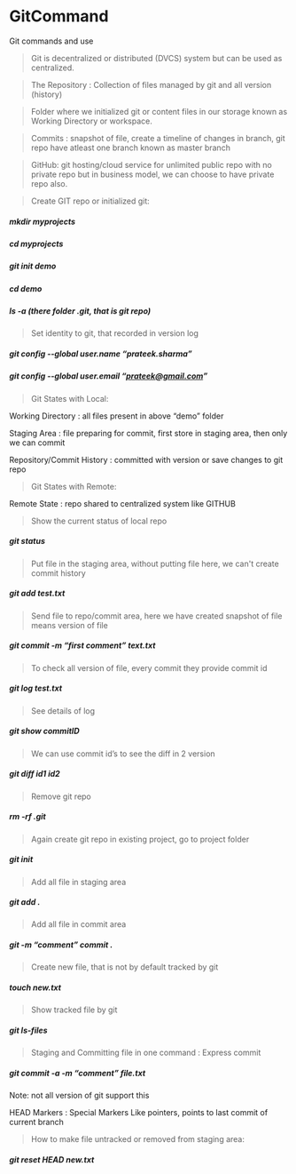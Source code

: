 # GitCommand
Git commands and use

> Git is decentralized or distributed (DVCS) system but can be used as centralized.

> The Repository : Collection of files managed by git and all version (history)

> Folder where we initialized git or content files in our storage known as Working Directory or workspace.

> Commits : snapshot of file, create a timeline of changes in branch, git repo have atleast one branch known as master branch

> GitHub: git hosting/cloud service for unlimited public repo with no private repo but in business model, we can choose to have private repo also.

> Create GIT repo or initialized git:
##### mkdir myprojects
##### cd myprojects
##### git init demo
##### cd demo
##### ls -a  (there folder .git, that is git repo)

>Set identity to git, that recorded in version log
##### git config --global user.name “prateek.sharma”
##### git config --global user.email “prateek@gmail.com”

>Git States with Local:

Working Directory : all files present in above “demo” folder 

Staging Area : file preparing for commit, first store in staging area, then only we can commit

Repository/Commit History : committed with version or save changes to git repo

> Git States with Remote:

Remote State : repo shared to centralized system like GITHUB

> Show the current status of local repo
##### git status

> Put file in the staging area, without putting file here, we can't create commit history
##### git add test.txt


> Send file to repo/commit area, here we have created snapshot of file means version of file
##### git commit -m “first comment” text.txt

>To check all version of file, every commit they provide commit id
##### git log test.txt

> See details of log
##### git show commitID

> We can use commit id’s to see the diff in 2 version
##### git diff  id1  id2

> Remove git repo
##### rm -rf .git

> Again create git repo in existing project, go to project folder
##### git init

> Add all file in staging area
##### git add .

> Add all file in commit area
##### git -m “comment” commit .

> Create new file, that is not by default tracked by git
##### touch new.txt

> Show tracked file by git
##### git  ls-files

> Staging and Committing file in one command : Express commit
##### git commit -a -m “comment” file.txt

Note: not all version of git support this

HEAD Markers : Special Markers Like pointers, points to last commit of current branch

> How to make file untracked or removed from staging area:
##### git reset HEAD  new.txt

